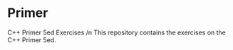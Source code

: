 # Primer
C++ Primer 5ed Exercises /n
This repository contains the exercises on the C++ Primer 5ed. 
